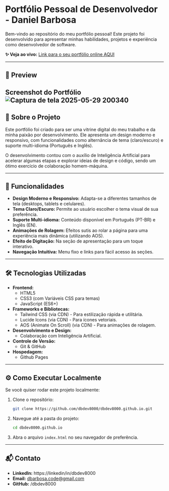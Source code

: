 # Portfólio Pessoal de Desenvolvedor - Daniel Barbosa

Bem-vindo ao repositório do meu portfólio pessoal! Este projeto foi desenvolvido para apresentar minhas habilidades, projetos e experiência como desenvolvedor de software.

**✨ Veja ao vivo:** [Link para o seu portfólio online AQUI](https://dbdev8000.github.io/https://dbdev8000.github.io/)

---

## 📸 Preview

Screenshot do Portfólio![Captura de tela 2025-05-29 200340](https://github.com/user-attachments/assets/f3115bb1-fb38-4209-b109-d43a1a3c0d31)
---

## 📖 Sobre o Projeto

Este portfólio foi criado para ser uma vitrine digital do meu trabalho e da minha paixão por desenvolvimento. Ele apresenta um design moderno e responsivo, com funcionalidades como alternância de tema (claro/escuro) e suporte multi-idioma (Português e Inglês).

O desenvolvimento contou com o auxílio de Inteligência Artificial para acelerar algumas etapas e explorar ideias de design e código, sendo um ótimo exercício de colaboração homem-máquina.

---

## 🚀 Funcionalidades

* **Design Moderno e Responsivo:** Adapta-se a diferentes tamanhos de tela (desktops, tablets e celulares).
* **Tema Claro/Escuro:** Permite ao usuário escolher o tema visual de sua preferência.
* **Suporte Multi-idioma:** Conteúdo disponível em Português (PT-BR) e Inglês (EN).
* **Animações de Rolagem:** Efeitos sutis ao rolar a página para uma experiência mais dinâmica (utilizando AOS).
* **Efeito de Digitação:** Na seção de apresentação para um toque interativo.
* **Navegação Intuitiva:** Menu fixo e links para fácil acesso às seções.

---

## 🛠️ Tecnologias Utilizadas

* **Frontend:**
    * HTML5
    * CSS3 (com Variáveis CSS para temas)
    * JavaScript (ES6+)
* **Frameworks e Bibliotecas:**
    * Tailwind CSS (via CDN) - Para estilização rápida e utilitária.
    * Lucide Icons (via CDN) - Para ícones vetoriais.
    * AOS (Animate On Scroll) (via CDN) - Para animações de rolagem.
* **Desenvolvimento e Design:**
    * Colaboração com Inteligência Artificial.
* **Controle de Versão:**
    * Git & GitHub
* **Hospedagem:**
    * Github Pages

---

## ⚙️ Como Executar Localmente

Se você quiser rodar este projeto localmente:

1.  Clone o repositório:
    ```bash
    git clone https://github.com/dbdev8000/dbdev8000.github.io.git 
    ```
2.  Navegue até a pasta do projeto:
    ```bash
    cd dbdev8000.github.io
    ```
3.  Abra o arquivo `index.html` no seu navegador de preferência.

---

## 📬 Contato

* **LinkedIn:** https://linkedin/in/dbdev8000
* **Email:** dbarbosa.code@gmail.com
* **GitHub:** /dbdev8000
